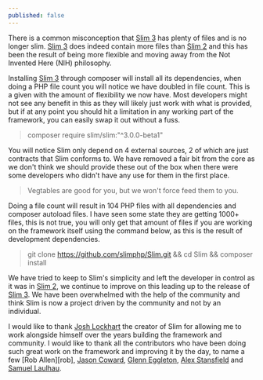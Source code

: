 ```yaml
---
published: false
---
```


There is a common misconception that [Slim 3][] has plenty of files and is no longer slim. [Slim 3][] does indeed contain more files than [Slim 2][] and this has been the result of being more flexible and moving away from the Not Invented Here (NIH) philosophy.

Installing [Slim 3][] through composer will install all its dependencies, when doing a PHP file count you will notice we have doubled in file count. This is a given with the amount of flexibility we now have. Most developers might not see any benefit in this as they will likely just work with what is provided, but if at any point you should hit a limitation in any working part of the framework, you can easily swap it out without a fuss.

> composer require slim/slim:"^3.0.0-beta1"

You will notice Slim only depend on 4 external sources, 2 of which are just contracts that Slim conforms to. We have removed a fair bit from the core as we don't think we should provide these out of the box when there were some developers who didn't have any use for them in the first place.

> Vegtables are good for you, but we won't force feed them to you.

Doing a file count will result in 104 PHP files with all dependencies and composer autoload files. I have seen some state they are getting 1000+ files, this is not true, you will only get that amount of files if you are working on the framework itself using the command below, as this is the result of development dependencies.

> git clone https://github.com/slimphp/Slim.git && cd Slim && composer install

We have tried to keep to Slim's simplicity and left the developer in control as it was in [Slim 2][], we continue to improve on this leading up to the release of [Slim 3][]. We have been overwhelmed with the help of the community and think Slim is now a project driven by the community and not by an individual.

I would like to thank [Josh Lockhart][josh] the creator of Slim for allowing me to work alongside himself over the years building the framework and community. I would like to thank all the contributors who have been doing such great work on the framework and improving it by the day, to name a few [Rob Allen][rob], [Jason Coward][jason], [Glenn Eggleton][glenn], [Alex Stansfield][alex] and [Samuel Laulhau][samuel].

[Slim 3]: http://www.slimframework.com/docs
[Slim 2]: http://www.slimframeworks.com/
[josh]: https://twitter.com/codeguy
[jason]: https://twitter.com/drumshaman
[glenn]: https://twitter.com/geggleto
[alex]: https://twitter.com/SirMuttley
[samuel]: https://twitter.com/_samuel_
